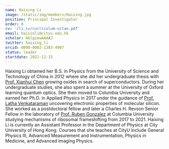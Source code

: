 ```yaml
---
name: Haixing Li
image: /static/img/members/Haixing.jpg
position: Principal Investigator
order: 0
cv: '/li_cv/curriculum-vitae.pdf'
email: haixinli@cityu.edu.hk
scholar: AGlgiewAAAAJ
twitter: haixing_li
orcid: 0000-0002-1383-4907
status: leader
startdate: 2021-12-15
---
```

 <!--  cv: "/li_cv" -->
Haixing Li obtained her B.S. in Physics from the University of Science and Technology of China
in 2012 where she did her undergraduate thesis with [Prof. Xianhui Chen](https://chenxh.ustc.edu.cn/index.html) growing oxides in search of superconductors. During her undergraduate studies, she also spent a summer at the University of Oxford
learning quantum optics. She then moved to Columbia University and earned her Ph.D. in Applied Physics
in 2017 under the guidance of [Prof. Latha Venkataraman](https://www.venkataramangroup.org) uncovering
electronic properties of molecular silicon.
She worked as a postdoctoral fellow and later a Charles H. Revson Senior Fellow in the laboratory of [Prof.
Ruben Gonzalez](http://www.columbia.edu/cu/chemistry/groups/gonzalez/index.html) at Columbia University studying
mechanisms of ribosomal frameshifting from 2017 to 2021.
Haixing Li is currently an Assistant Professor in the Department of Physics at City University of Hong Kong.
Courses that she teaches at CityU include General Physics III, Advanced Measurement and Instrumentation, Physics in Medicine, and Advanced Imaging Physics.
